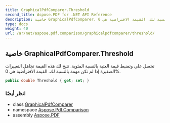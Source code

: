 ```yaml
---
title: GraphicalPdfComparer.Threshold
second_title: Aspose.PDF for .NET API Reference
description: خاصية GraphicalPdfComparer. تحصل على وتضبط قيمة العتبة بالنسبة المئوية. تتيح لك هذه القيمة تجاهل التغييرات الصغيرة إذا لم تكن مهمة بالنسبة لك. القيمة الافتراضية هي 0
type: docs
weight: 40
url: /ar/net/aspose.pdf.comparison/graphicalpdfcomparer/threshold/
---
```

## خاصية GraphicalPdfComparer.Threshold

تحصل على وتضبط قيمة العتبة بالنسبة المئوية. تتيح لك هذه القيمة تجاهل التغييرات الصغيرة إذا لم تكن مهمة بالنسبة لك. القيمة الافتراضية هي 0%.

```csharp
public double Threshold { get; set; }
```

### انظر أيضًا

* class [GraphicalPdfComparer](../)
* namespace [Aspose.Pdf.Comparison](../../../aspose.pdf.comparison/)
* assembly [Aspose.PDF](../../../)
